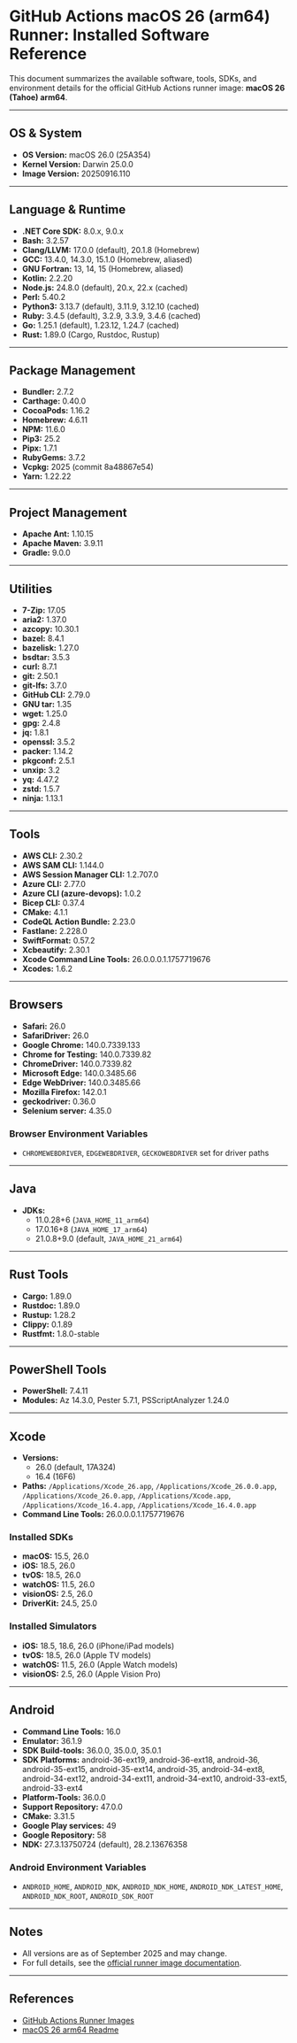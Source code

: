 # GitHub Actions macOS 26 (arm64) Runner: Installed Software Reference

This document summarizes the available software, tools, SDKs, and environment details for the official GitHub Actions runner image: **macOS 26 (Tahoe) arm64**.

---

## OS & System

- **OS Version:** macOS 26.0 (25A354)
- **Kernel Version:** Darwin 25.0.0
- **Image Version:** 20250916.110

---

## Language & Runtime

- **.NET Core SDK:** 8.0.x, 9.0.x
- **Bash:** 3.2.57
- **Clang/LLVM:** 17.0.0 (default), 20.1.8 (Homebrew)
- **GCC:** 13.4.0, 14.3.0, 15.1.0 (Homebrew, aliased)
- **GNU Fortran:** 13, 14, 15 (Homebrew, aliased)
- **Kotlin:** 2.2.20
- **Node.js:** 24.8.0 (default), 20.x, 22.x (cached)
- **Perl:** 5.40.2
- **Python3:** 3.13.7 (default), 3.11.9, 3.12.10 (cached)
- **Ruby:** 3.4.5 (default), 3.2.9, 3.3.9, 3.4.6 (cached)
- **Go:** 1.25.1 (default), 1.23.12, 1.24.7 (cached)
- **Rust:** 1.89.0 (Cargo, Rustdoc, Rustup)

---

## Package Management

- **Bundler:** 2.7.2
- **Carthage:** 0.40.0
- **CocoaPods:** 1.16.2
- **Homebrew:** 4.6.11
- **NPM:** 11.6.0
- **Pip3:** 25.2
- **Pipx:** 1.7.1
- **RubyGems:** 3.7.2
- **Vcpkg:** 2025 (commit 8a48867e54)
- **Yarn:** 1.22.22

---

## Project Management

- **Apache Ant:** 1.10.15
- **Apache Maven:** 3.9.11
- **Gradle:** 9.0.0

---

## Utilities

- **7-Zip:** 17.05
- **aria2:** 1.37.0
- **azcopy:** 10.30.1
- **bazel:** 8.4.1
- **bazelisk:** 1.27.0
- **bsdtar:** 3.5.3
- **curl:** 8.7.1
- **git:** 2.50.1
- **git-lfs:** 3.7.0
- **GitHub CLI:** 2.79.0
- **GNU tar:** 1.35
- **wget:** 1.25.0
- **gpg:** 2.4.8
- **jq:** 1.8.1
- **openssl:** 3.5.2
- **packer:** 1.14.2
- **pkgconf:** 2.5.1
- **unxip:** 3.2
- **yq:** 4.47.2
- **zstd:** 1.5.7
- **ninja:** 1.13.1

---

## Tools

- **AWS CLI:** 2.30.2
- **AWS SAM CLI:** 1.144.0
- **AWS Session Manager CLI:** 1.2.707.0
- **Azure CLI:** 2.77.0
- **Azure CLI (azure-devops):** 1.0.2
- **Bicep CLI:** 0.37.4
- **CMake:** 4.1.1
- **CodeQL Action Bundle:** 2.23.0
- **Fastlane:** 2.228.0
- **SwiftFormat:** 0.57.2
- **Xcbeautify:** 2.30.1
- **Xcode Command Line Tools:** 26.0.0.0.1.1757719676
- **Xcodes:** 1.6.2

---

## Browsers

- **Safari:** 26.0
- **SafariDriver:** 26.0
- **Google Chrome:** 140.0.7339.133
- **Chrome for Testing:** 140.0.7339.82
- **ChromeDriver:** 140.0.7339.82
- **Microsoft Edge:** 140.0.3485.66
- **Edge WebDriver:** 140.0.3485.66
- **Mozilla Firefox:** 142.0.1
- **geckodriver:** 0.36.0
- **Selenium server:** 4.35.0

### Browser Environment Variables

- `CHROMEWEBDRIVER`, `EDGEWEBDRIVER`, `GECKOWEBDRIVER` set for driver paths

---

## Java

- **JDKs:**
  - 11.0.28+6 (`JAVA_HOME_11_arm64`)
  - 17.0.16+8 (`JAVA_HOME_17_arm64`)
  - 21.0.8+9.0 (default, `JAVA_HOME_21_arm64`)

---

## Rust Tools

- **Cargo:** 1.89.0
- **Rustdoc:** 1.89.0
- **Rustup:** 1.28.2
- **Clippy:** 0.1.89
- **Rustfmt:** 1.8.0-stable

---

## PowerShell Tools

- **PowerShell:** 7.4.11
- **Modules:** Az 14.3.0, Pester 5.7.1, PSScriptAnalyzer 1.24.0

---

## Xcode

- **Versions:**
  - 26.0 (default, 17A324)
  - 16.4 (16F6)
- **Paths:** `/Applications/Xcode_26.app`, `/Applications/Xcode_26.0.0.app`, `/Applications/Xcode_26.0.app`, `/Applications/Xcode.app`, `/Applications/Xcode_16.4.app`, `/Applications/Xcode_16.4.0.app`
- **Command Line Tools:** 26.0.0.0.1.1757719676

### Installed SDKs

- **macOS:** 15.5, 26.0
- **iOS:** 18.5, 26.0
- **tvOS:** 18.5, 26.0
- **watchOS:** 11.5, 26.0
- **visionOS:** 2.5, 26.0
- **DriverKit:** 24.5, 25.0

### Installed Simulators

- **iOS:** 18.5, 18.6, 26.0 (iPhone/iPad models)
- **tvOS:** 18.5, 26.0 (Apple TV models)
- **watchOS:** 11.5, 26.0 (Apple Watch models)
- **visionOS:** 2.5, 26.0 (Apple Vision Pro)

---

## Android

- **Command Line Tools:** 16.0
- **Emulator:** 36.1.9
- **SDK Build-tools:** 36.0.0, 35.0.0, 35.0.1
- **SDK Platforms:** android-36-ext19, android-36-ext18, android-36, android-35-ext15, android-35-ext14, android-35, android-34-ext8, android-34-ext12, android-34-ext11, android-34-ext10, android-33-ext5, android-33-ext4
- **Platform-Tools:** 36.0.0
- **Support Repository:** 47.0.0
- **CMake:** 3.31.5
- **Google Play services:** 49
- **Google Repository:** 58
- **NDK:** 27.3.13750724 (default), 28.2.13676358

### Android Environment Variables

- `ANDROID_HOME`, `ANDROID_NDK`, `ANDROID_NDK_HOME`, `ANDROID_NDK_LATEST_HOME`, `ANDROID_NDK_ROOT`, `ANDROID_SDK_ROOT`

---

## Notes

- All versions are as of September 2025 and may change.
- For full details, see the [official runner image documentation](https://github.com/actions/runner-images/blob/main/images/macos/macos-26-arm64-Readme.md).

---

## References

- [GitHub Actions Runner Images](https://github.com/actions/runner-images)
- [macOS 26 arm64 Readme](https://github.com/actions/runner-images/blob/main/images/macos/macos-26-arm64-Readme.md)
